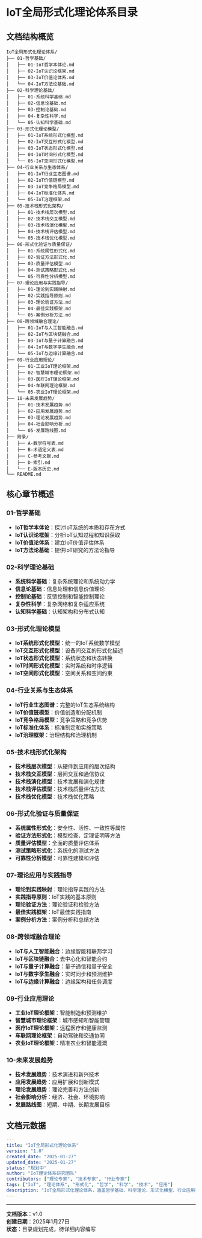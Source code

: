 # IoT全局形式化理论体系目录

## 文档结构概览

```text
IoT全局形式化理论体系/
├── 01-哲学基础/
│   ├── 01-IoT哲学本体论.md
│   ├── 02-IoT认识论框架.md
│   ├── 03-IoT价值论体系.md
│   └── 04-IoT方法论基础.md
├── 02-科学理论基础/
│   ├── 01-系统科学基础.md
│   ├── 02-信息论基础.md
│   ├── 03-控制论基础.md
│   ├── 04-复杂性科学.md
│   └── 05-认知科学基础.md
├── 03-形式化理论模型/
│   ├── 01-IoT系统形式化模型.md
│   ├── 02-IoT交互形式化模型.md
│   ├── 03-IoT状态形式化模型.md
│   ├── 04-IoT时间形式化模型.md
│   └── 05-IoT空间形式化模型.md
├── 04-行业关系与生态体系/
│   ├── 01-IoT行业生态图谱.md
│   ├── 02-IoT价值链模型.md
│   ├── 03-IoT竞争格局模型.md
│   ├── 04-IoT标准化体系.md
│   └── 05-IoT治理框架.md
├── 05-技术栈形式化架构/
│   ├── 01-技术栈层次模型.md
│   ├── 02-技术栈交互模型.md
│   ├── 03-技术栈演化模型.md
│   ├── 04-技术栈评估模型.md
│   └── 05-技术栈优化模型.md
├── 06-形式化验证与质量保证/
│   ├── 01-系统属性形式化.md
│   ├── 02-验证方法形式化.md
│   ├── 03-质量评估模型.md
│   ├── 04-测试策略形式化.md
│   └── 05-可靠性分析模型.md
├── 07-理论应用与实践指导/
│   ├── 01-理论到实践映射.md
│   ├── 02-实践指导原则.md
│   ├── 03-理论验证方法.md
│   ├── 04-最佳实践框架.md
│   └── 05-案例分析方法.md
├── 08-跨领域融合理论/
│   ├── 01-IoT与人工智能融合.md
│   ├── 02-IoT与区块链融合.md
│   ├── 03-IoT与量子计算融合.md
│   ├── 04-IoT与数字孪生融合.md
│   └── 05-IoT与边缘计算融合.md
├── 09-行业应用理论/
│   ├── 01-工业IoT理论框架.md
│   ├── 02-智慧城市理论框架.md
│   ├── 03-医疗IoT理论框架.md
│   ├── 04-车联网理论框架.md
│   └── 05-农业IoT理论框架.md
├── 10-未来发展趋势/
│   ├── 01-技术发展趋势.md
│   ├── 02-应用发展趋势.md
│   ├── 03-理论发展趋势.md
│   ├── 04-社会影响分析.md
│   └── 05-发展路线图.md
├── 附录/
│   ├── A-数学符号表.md
│   ├── B-术语定义表.md
│   ├── C-参考文献.md
│   ├── D-索引.md
│   └── E-版本历史.md
└── README.md
```

## 核心章节概述

### 01-哲学基础

- **IoT哲学本体论**：探讨IoT系统的本质和存在方式
- **IoT认识论框架**：分析IoT认知过程和知识获取
- **IoT价值论体系**：建立IoT价值评估体系
- **IoT方法论基础**：提供IoT研究的方法论指导

### 02-科学理论基础

- **系统科学基础**：复杂系统理论和系统动力学
- **信息论基础**：信息处理和信息价值理论
- **控制论基础**：反馈控制和智能控制理论
- **复杂性科学**：复杂网络和复杂适应系统
- **认知科学基础**：认知架构和分布式认知

### 03-形式化理论模型

- **IoT系统形式化模型**：统一的IoT系统数学模型
- **IoT交互形式化模型**：设备间交互的形式化描述
- **IoT状态形式化模型**：系统状态和状态转换
- **IoT时间形式化模型**：实时系统和时序逻辑
- **IoT空间形式化模型**：空间关系和空间约束

### 04-行业关系与生态体系

- **IoT行业生态图谱**：完整的IoT生态系统结构
- **IoT价值链模型**：价值创造和分配机制
- **IoT竞争格局模型**：竞争策略和竞争优势
- **IoT标准化体系**：标准制定和实施策略
- **IoT治理框架**：治理结构和治理机制

### 05-技术栈形式化架构

- **技术栈层次模型**：从硬件到应用的层次结构
- **技术栈交互模型**：层间交互和通信协议
- **技术栈演化模型**：技术发展和演化规律
- **技术栈评估模型**：技术栈质量评估方法
- **技术栈优化模型**：技术栈优化策略

### 06-形式化验证与质量保证

- **系统属性形式化**：安全性、活性、一致性等属性
- **验证方法形式化**：模型检查、定理证明等方法
- **质量评估模型**：全面的质量评估体系
- **测试策略形式化**：系统化的测试方法
- **可靠性分析模型**：可靠性建模和评估

### 07-理论应用与实践指导

- **理论到实践映射**：理论指导实践的方法
- **实践指导原则**：IoT实践的基本原则
- **理论验证方法**：理论验证和检验方法
- **最佳实践框架**：IoT最佳实践指南
- **案例分析方法**：案例分析和总结方法

### 08-跨领域融合理论

- **IoT与人工智能融合**：边缘智能和联邦学习
- **IoT与区块链融合**：去中心化和智能合约
- **IoT与量子计算融合**：量子通信和量子安全
- **IoT与数字孪生融合**：实时同步和预测维护
- **IoT与边缘计算融合**：边缘架构和任务调度

### 09-行业应用理论

- **工业IoT理论框架**：智能制造和预测维护
- **智慧城市理论框架**：城市感知和智能管理
- **医疗IoT理论框架**：远程医疗和健康监测
- **车联网理论框架**：自动驾驶和交通协同
- **农业IoT理论框架**：精准农业和智能灌溉

### 10-未来发展趋势

- **技术发展趋势**：技术演进和新兴技术
- **应用发展趋势**：应用扩展和创新模式
- **理论发展趋势**：理论完善和方法创新
- **社会影响分析**：经济、社会、环境影响
- **发展路线图**：短期、中期、长期发展目标

## 文档元数据

```yaml
---
title: "IoT全局形式化理论体系"
version: "1.0"
created_date: "2025-01-27"
updated_date: "2025-01-27"
status: "规划中"
author: "IoT理论体系研究团队"
contributors: ["理论专家", "技术专家", "行业专家"]
tags: ["IoT", "理论体系", "形式化", "哲学", "科学", "技术", "应用"]
description: "IoT全局形式化理论体系，涵盖哲学基础、科学理论、形式化模型、行业应用等完整理论框架"
---
```

---

**文档版本**：v1.0  
**创建日期**：2025年1月27日  
**状态**：目录规划完成，待详细内容编写
